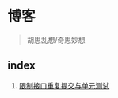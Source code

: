 # 博客
>胡思乱想/奇思妙想
## index
1. [限制接口重复提交与单元测试](https://github.com/CC712/blog/blob/master/articles/unit%20Test%20for%20interface%20limit.md)